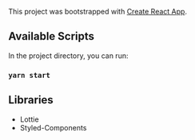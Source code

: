 This project was bootstrapped with [Create React App](https://github.com/facebook/create-react-app).

## Available Scripts

In the project directory, you can run:

### `yarn start`

## Libraries

* Lottie
* Styled-Components



